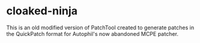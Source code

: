 cloaked-ninja
=============
This is an old modified version of PatchTool created to generate patches in the QuickPatch format for Autophil's now abandoned MCPE patcher.
